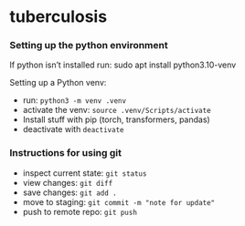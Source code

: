 # tuberculosis

### Setting up the python environment
If python isn’t installed run: sudo apt install python3.10-venv

Setting up a Python venv:

- run: `python3 -m venv .venv`
- activate the venv: `source .venv/Scripts/activate`
- Install stuff with pip (torch, transformers, pandas)
- deactivate with `deactivate`

### Instructions for using git
- inspect current state: `git status`
- view changes: `git diff`
- save changes: `git add .`
- move to staging: `git commit -m "note for update"`
- push to remote repo: `git push`
